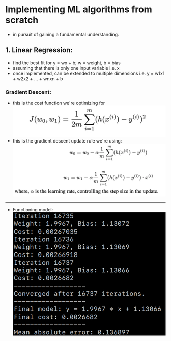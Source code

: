 # Implementing ML algorithms from scratch
- in pursuit of gaining a fundamental understanding.

## 1. Linear Regression:
- find the best fit for y = wx + b; w = weight, b = bias
- assuming that there is only one input variable i.e. x
- once implemented, can be extended to multiple dimensions i.e. y = w1x1 + w2x2 + ... + wnxn + b
### Gradient Descent:
- this is the cost function we're optimizing for
![](linear_png/linear_cost_function.png)
- this is the gradient descent update rule we're using:
![](linear_png/gradient_descent.png)
---
- Functioning model:
![](linear_png/convergence.png)
